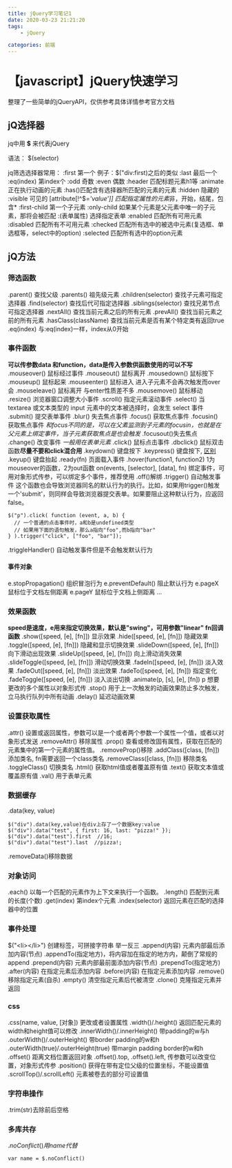 ```yaml
---
title: jQuery学习笔记1
date: 2020-03-23 21:21:20
tags:
    - jQuery

categories: 前端
---
```


# 【javascript】jQuery快速学习

整理了一些简单的jQueryAPI，仅供参考具体详情参考官方文档

## jQ选择器

jq中用 **$** 来代表jQuery

语法：
$(selector)

jq筛选选择器常用：
:first  第一个 例子：$("div:first)之后的类似
:last 最后一个
:eq(index) 第index个
:odd 奇数
:even 偶数
:header 匹配标题元素h1等
:animate 正在执行动画的元素
:has()匹配含有选择器所匹配的元素的元素
:hidden 隐藏的
:visible 可见的
[attribute[!^$*='value']] 匹配指定属性的元素*非，开始，结尾，包含*
:first-child  第一个子元素
:only-child  如果某个元素是父元素中唯一的子元素，那将会被匹配
:(表单属性) 选择指定表单
:enabled  匹配所有可用元素
:disabled  匹配所有不可用元素
:checked  匹配所有选中的被选中元素(复选框、单选框等，select中的option)
:selected  匹配所有选中的option元素

<!-- more -->
## jQ方法

### 筛选函数

.parent()  查找父级
.parents()  祖先级元素
.children(selector)  查找子元素可指定选择器
.find(selector)  查找后代可指定选择器
.siblings(selector)  查找兄弟节点可指定选择器
.nextAll()  查找当前元素之后的所有元素
.prevAll()  查找当前元素之前的所有元素
.hasClass(className)  查找当前元素是否有某个特定类有返回true
.eq(index)  与:eq(index)一样，index从0开始

### 事件函数

**可以传参数data 和function，data是传入参数供函数使用的可以不写**
.mouseover() 鼠标经过事件
.mouseout() 鼠标离开
.mousedown() 鼠标按下
.mouseup()  鼠标起来
.mouseenter() 鼠标进入 进入子元素不会再次触发而over会
.mouseleave()  鼠标离开 与enter性质差不多
.mousemove()  鼠标移动
.resize()  浏览器窗口调整大小事件
.scroll()  指定元素滚动事件
.select() 当 textarea 或文本类型的 input 元素中的文本被选择时，会发生 select 事件
.submit()  提交表单事件
.blur()  失去焦点事件
.focus()  获取焦点事件
.focusin()  获取焦点事件 *和focus不同的是，可以在父素监测到子元素的focusin，也就是在父元素上绑定事件，当子元素获取焦点是也会触发*
.focusout()失去焦点
.change() 改变事件 *一般用在表单元素*
.click() 鼠标点击事件
.dbclick() 鼠标双击函数**尽量不要和click混合用**
.keydown()  键盘按下
.keypress() 键盘按下, [区别](https://blog.csdn.net/winsolstice/article/details/78842805)
.keyup()  键盘抬起
.ready(fn)  页面载入事件
.hover(function1, function2) 1为mouseover的函数，2为out函数
on(events, [selector], [data], fn)  绑定事件，可用对象形式传参，可以绑定多个事件，推荐使用
.off()解绑
.trigger() 自动触发事件 这个函数也会导致浏览器同名的默认行为的执行。比如，如果用trigger()触发一个'submit'，则同样会导致浏览器提交表单。如果要阻止这种默认行为，应返回false。

``` 
$("p").click( function (event, a, b) {
  // 一个普通的点击事件时，a和b是undefined类型
  // 如果用下面的语句触发，那么a指向"foo",而b指向"bar"
} ).trigger("click", ["foo", "bar"]);
```

.triggleHandler()  自动触发事件但是不会触发默认行为

#### 事件对象

e.stopPropagation() 组织冒泡行为
e.preventDefault() 阻止默认行为
e.pageX 鼠标位于文档左侧距离
e.pageY 鼠标位于文档上侧距离
... 

### 效果函数

**speed是速度，e用来指定切换效果，默认是"swing"，可用参数"linear" fn回调函数**
.show([speed, [e], [fn]]) 显示效果
.hide([speed, [e], [fn]])  隐藏效果
.toggle([speed, [e], [fn]])  隐藏和显示切换效果
.slideDown([speed, [e], [fn]])  向下滑动出现效果
.slideUp([speed, [e], [fn]]) 向上滑动消失效果
.slideToggle([speed, [e], [fn]]) 滑动切换效果
.fadeIn([speed, [e], [fn]])  淡入效果
.fadeOut([speed, [e], [fn]])  淡出效果
.fadeTo([speed, [e], [fn]]) 指定变化
.fadeToggle([speed, [e], [fn]]) 淡入淡出切换
.animate(p, [s], [e], [fn])  p 想要更改的多个属性以对象形式传
.stop()  用于上一次触发的动画效果防止多次触发，立马执行队列中所有动画
.delay() 延迟动画效果

### 设置获取属性

.attr()  设置或返回属性，参数可以是一个或者两个参数一个属性一个值，或者以对象形式发送
.removeAttr()  移除属性
.prop()  查看或修改固有属性，获取在匹配的元素集中的第一个元素的属性值。
.removeProp()移除
.addClass([class, [fn]])  添加类名, fn需要返回一个class类名
.removeClass([class, [fn]])  移除类名
.toggleClass()  切换类名
.html()  获取html值或者覆盖原有值
.text()  获取文本值或覆盖原有值
.val()  用于表单元素

### 数据缓存

.data(key, value)

``` 
$("div").data(key,value)在div上存了一个数据key:value
$("div").data("test", { first: 16, last: "pizza!" });
$("div").data("test").first  //16;
$("div").data("test").last  //pizza!;
```

.removeData()移除数据

### 对象访问

.each() 以每一个匹配的元素作为上下文来执行一个函数。
.length() 匹配到元素的长度(个数)
.get(index) 第index个元素
.index(selector) 返回元素在匹配的选择器中的位置

### 事件处理

$("\<li\>\</li\>")  创建标签，可拼接字符串 举一反三
.append(内容) 元素内部最后添加内容(节点)
.appendTo(指定地方)，将内容加在指定的地方内，颠倒了常规的append
.prepend(内容)  元素内部最前面添加内容(节点)
.prependTo(指定地方) 
.after(内容)  在指定元素后添加内容
.before(内容)  在指定元素添加内容
.remove()  移除指定元素(自杀)
.empty()  清空指定元素后代被清空
.clone()  克隆指定元素并返回

### css

.css(name, value, [对象]) 更改或者设置属性
.width()/.height()  返回匹配元素的width和height值可以修改
.innerWidth()/.innerHeight() 带padding的w与h
.outerWidth()/.outerHeight()  带border padding的w和h
.outerWidth(true)/.outerHeight(true)  带margin padding border的w和h
.offset()  距离文档位置返回对象  .offset().top, .offset().left, 传参数可以改变位置，对象形式传参
.position() 获得在带有定位父级的位置坐标，不能设置值
.scrollTop()/.scrollLeft()  元素被卷去的部分可设置值

### 字符串操作
.trim(str)去除前后空格

### 多库共存

$.noConflict()
用name代替$

``` 
var name = $.noConflict()
```



